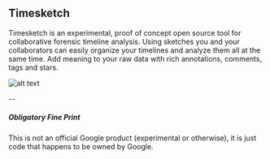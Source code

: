 ## Timesketch

Timesketch is an experimental, proof of concept open source tool for collaborative forensic timeline analysis. Using sketches you and your collaborators can easily organize your timelines and analyze them all at the same time.  Add meaning to your raw data with rich annotations, comments, tags and stars.

![alt text](https://sites.google.com/site/timesketchforensics/_/rsrc/1424907659096/screenshots/explorer%202%20multiple.png "Timesketch")

--

##### Obligatory Fine Print
This is not an official Google product (experimental or otherwise), it is just code that happens to be owned by Google.

